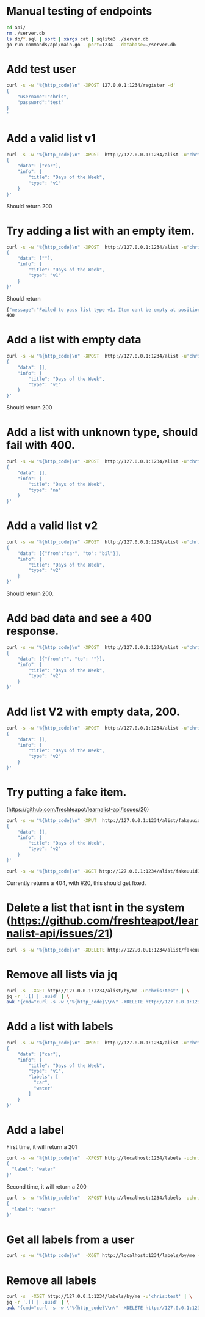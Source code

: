 # Manual testing of endpoints

```sh
cd api/
rm ./server.db
ls db/*.sql | sort | xargs cat | sqlite3 ./server.db
go run commands/api/main.go --port=1234 --database=./server.db
```

# Add test user
```sh
curl -s -w "%{http_code}\n" -XPOST 127.0.0.1:1234/register -d'
{
    "username":"chris",
    "password":"test"
}
'
```

# Add a valid list v1
```sh
curl -s -w "%{http_code}\n" -XPOST  http://127.0.0.1:1234/alist -u'chris:test' -d'
{
    "data": ["car"],
    "info": {
        "title": "Days of the Week",
        "type": "v1"
    }
}'
```
Should return 200


# Try adding a list with an empty item.
```sh
curl -s -w "%{http_code}\n" -XPOST  http://127.0.0.1:1234/alist -u'chris:test' -d'
{
    "data": [""],
    "info": {
        "title": "Days of the Week",
        "type": "v1"
    }
}'
```
Should return
```sh
{"message":"Failed to pass list type v1. Item cant be empty at position 0"}
400
```

# Add a list with empty data
```sh
curl -s -w "%{http_code}\n" -XPOST  http://127.0.0.1:1234/alist -u'chris:test' -d'
{
    "data": [],
    "info": {
        "title": "Days of the Week",
        "type": "v1"
    }
}'
```
Should return 200


# Add a list with unknown type, should fail with 400.
```sh
curl -s -w "%{http_code}\n" -XPOST  http://127.0.0.1:1234/alist -u'chris:test' -d'
{
    "data": [],
    "info": {
        "title": "Days of the Week",
        "type": "na"
    }
}'
```

# Add a valid list v2
```sh
curl -s -w "%{http_code}\n" -XPOST  http://127.0.0.1:1234/alist -u'chris:test' -d'
{
    "data": [{"from":"car", "to": "bil"}],
    "info": {
        "title": "Days of the Week",
        "type": "v2"
    }
}'
```
Should return 200.


# Add bad data and see a 400 response.
```sh
curl -s -w "%{http_code}\n" -XPOST  http://127.0.0.1:1234/alist -u'chris:test' -d'
{
    "data": [{"from":"", "to": ""}],
    "info": {
        "title": "Days of the Week",
        "type": "v2"
    }
}'
```

# Add list V2 with empty data, 200.
```sh
curl -s -w "%{http_code}\n" -XPOST  http://127.0.0.1:1234/alist -u'chris:test' -d'
{
    "data": [],
    "info": {
        "title": "Days of the Week",
        "type": "v2"
    }
}'
```

# Try putting a fake item.
(https://github.com/freshteapot/learnalist-api/issues/20)
```sh
curl -s -w "%{http_code}\n" -XPUT  http://127.0.0.1:1234/alist/fakeuuid123 -u'chris:test' -d'
{
    "data": [],
    "info": {
        "title": "Days of the Week",
        "type": "v2"
    }
}'
```

```sh
curl -s -w "%{http_code}\n" -XGET http://127.0.0.1:1234/alist/fakeuuid123 -u'chris:test'
```
Currently returns a 404, with #20, this should get fixed.


# Delete a list that isnt in the system (https://github.com/freshteapot/learnalist-api/issues/21)
```sh
curl -s -w "%{http_code}\n" -XDELETE http://127.0.0.1:1234/alist/fakeuuid123 -u'chris:test'
```

# Remove all lists via jq
```sh
curl -s  -XGET http://127.0.0.1:1234/alist/by/me -u'chris:test' | \
jq -r '.[] | .uuid' | \
awk '{cmd="curl -s -w \"%{http_code}\\n\" -XDELETE http://127.0.0.1:1234/alist/"$1" -u'chris:test'";print(cmd);system(cmd)}'
```

# Add a list with labels
```sh
curl -s -w "%{http_code}\n" -XPOST  http://127.0.0.1:1234/alist -u'chris:test' -d'
{
    "data": ["car"],
    "info": {
        "title": "Days of the Week",
        "type": "v1",
        "labels": [
          "car",
          "water"
        ]
    }
}'
```


# Add a label
First time, it will return a 201
```sh
curl -s -w "%{http_code}\n"  -XPOST http://localhost:1234/labels -uchris:test -d'
{
  "label": "water"
}'
```

Second time, it will return a 200
```sh
curl -s -w "%{http_code}\n"  -XPOST http://localhost:1234/labels -uchris:test -d'
{
  "label": "water"
}'
```

# Get all labels from a user
```sh
curl -s -w "%{http_code}\n"  -XGET http://localhost:1234/labels/by/me -u'chris:test'
```

# Remove all labels
```sh
curl -s  -XGET http://127.0.0.1:1234/labels/by/me -u'chris:test' | \
jq -r '.[] | .uuid' | \
awk '{cmd="curl -s -w \"%{http_code}\\n\" -XDELETE http://127.0.0.1:1234/labels/"$1" -u'chris:test'";print(cmd);system(cmd)}'
```

